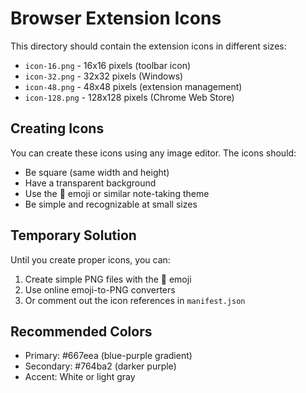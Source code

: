 # Browser Extension Icons

This directory should contain the extension icons in different sizes:

- `icon-16.png` - 16x16 pixels (toolbar icon)
- `icon-32.png` - 32x32 pixels (Windows)
- `icon-48.png` - 48x48 pixels (extension management)
- `icon-128.png` - 128x128 pixels (Chrome Web Store)

## Creating Icons

You can create these icons using any image editor. The icons should:

- Be square (same width and height)
- Have a transparent background
- Use the 📝 emoji or similar note-taking theme
- Be simple and recognizable at small sizes

## Temporary Solution

Until you create proper icons, you can:

1. Create simple PNG files with the 📝 emoji
2. Use online emoji-to-PNG converters
3. Or comment out the icon references in `manifest.json`

## Recommended Colors

- Primary: #667eea (blue-purple gradient)
- Secondary: #764ba2 (darker purple)
- Accent: White or light gray
